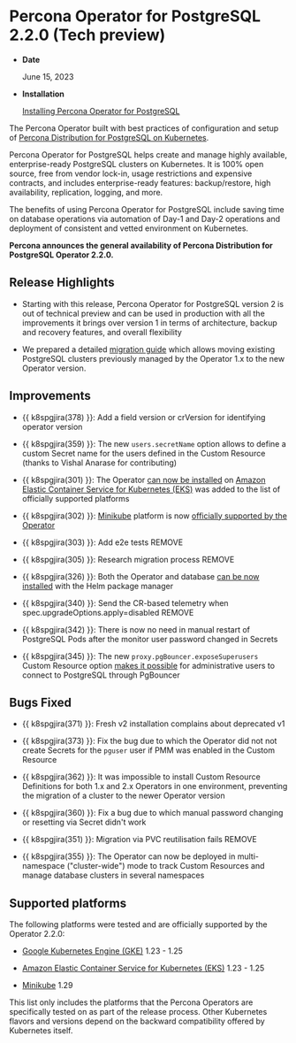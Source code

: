 # Percona Operator for PostgreSQL 2.2.0 (Tech preview)

* **Date**

    June 15, 2023

* **Installation**

    [Installing Percona Operator for PostgreSQL](https://docs.percona.com/percona-operator-for-postgresql/2.0/index.html#installation-guide) 


The Percona Operator built with best practices of configuration and setup of
[Percona Distribution for PostgreSQL on Kubernetes](https://www.percona.com/doc/postgresql/LATEST/index.html).

Percona Operator for PostgreSQL helps create and manage highly available, enterprise-ready PostgreSQL clusters on Kubernetes. It is 100% open source, free from vendor lock-in, usage restrictions and expensive contracts, and includes enterprise-ready features: backup/restore, high availability, replication, logging, and more.

The benefits of using Percona Operator for PostgreSQL include saving time on database operations via automation of Day-1 and Day-2 operations and deployment of consistent and vetted environment on Kubernetes.

**Percona announces the general availability of Percona Distribution for PostgreSQL Operator 2.2.0.**

## Release Highlights

* Starting with this release, Percona Operator for PostgreSQL version 2 is out of technical preview and can be used in production with all the improvements it brings over version 1 in terms of architecture, backup and recovery features, and overall flexibility

* We prepared a detailed [migration guide](../upgrade.md) which allows moving existing PostgreSQL clusters previously managed by the Operator 1.x to the new Operator version.

## Improvements

* {{ k8spgjira(378) }}: Add a field version or crVersion for identifying operator version

* {{ k8spgjira(359) }}: The new `users.secretName` option allows to define a custom Secret name for the users defined in the Custom Resource (thanks to Vishal Anarase for contributing)

* {{ k8spgjira(301) }}: The Operator [can now be installed](../eks.md) on [Amazon Elastic Container Service for Kubernetes (EKS)](https://aws.amazon.com) was added to the list of officially supported platforms

* {{ k8spgjira(302) }}: [Minikube](https://github.com/kubernetes/minikube) platform is now [officially supported by the Operator](../minikube.md)

* {{ k8spgjira(303) }}: Add e2e tests REMOVE

* {{ k8spgjira(305) }}: Research migration process REMOVE

* {{ k8spgjira(326) }}: Both the Operator and database [can be now installed](../helm.md) with the Helm package manager

* {{ k8spgjira(340) }}: Send the CR-based telemetry when spec.upgradeOptions.apply=disabled REMOVE

* {{ k8spgjira(342) }}: There is now no need in manual restart of PostgreSQL Pods after the monitor user password changed in Secrets 

* {{ k8spgjira(345) }}: The new `proxy.pgBouncer.exposeSuperusers` Custom Resource option [makes it possible](../users.md) for administrative users to connect to PostgreSQL through PgBouncer


## Bugs Fixed

* {{ k8spgjira(371) }}: Fresh v2 installation complains about deprecated v1

* {{ k8spgjira(373) }}: Fix the bug due to which the Operator did not not create Secrets for the `pguser` user if PMM was enabled in the Custom Resource

* {{ k8spgjira(362) }}: It was impossible to install Custom Resource Definitions for both 1.x and 2.x Operators in one environment, preventing the migration of a cluster to the newer Operator version

* {{ k8spgjira(360) }}: Fix a bug due to which manual password changing or resetting via Secret didn't work

* {{ k8spgjira(351) }}: Migration via PVC reutilisation fails REMOVE

* {{ k8spgjira(355) }}: The Operator can now be deployed in multi-namespace ("cluster-wide") mode to track Custom Resources and manage database clusters in several namespaces

## Supported platforms

The following platforms were tested and are officially supported by the Operator
2.2.0:

* [Google Kubernetes Engine (GKE)](https://cloud.google.com/kubernetes-engine) 1.23 - 1.25

* [Amazon Elastic Container Service for Kubernetes (EKS)](https://aws.amazon.com) 1.23 - 1.25

* [Minikube](https://github.com/kubernetes/minikube) 1.29

This list only includes the platforms that the Percona Operators are specifically tested on as part of the release process. Other Kubernetes flavors and versions depend on the backward compatibility offered by Kubernetes itself.

